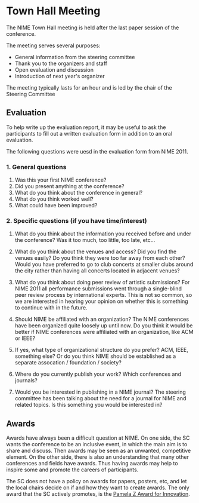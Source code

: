 # Town Hall Meeting

The NIME Town Hall meeting is held after the last paper session of the conference.

The meeting serves several purposes:

* General information from the steering committee
* Thank you to the organizers and staff
* Open evaluation and discussion
* Introduction of next year's organizer

The meeting typically lasts for an hour and is led by the chair of the Steering Committee


## Evaluation

To help write up the evaluation report, it may be useful to ask the participants to fill out a written evaluation form in addition to an oral evaluation.




The following questions were uesd in the evaluation form from NIME 2011.

### 1. General questions

1. Was this your first NIME conference?
2. Did you present anything at the conference?
3. What do you think about the conference in general?
4. What do you think worked well?
5. What could have been improved?

### 2. Specific questions (if you have time/interest)

1. What do you think about the information you received before and under the conference? Was it too much, too little, too late, etc...

2. What do you think about the venues and access? Did you find the venues easily? Do you think they were too far away from each other? Would you have preferred to go to club concerts at smaller clubs around the city rather than having all concerts located in adjacent venues?

3. What do you think about doing peer review of artistic submissions? For NIME 2011 all performance submissions went through a single-blind peer review process by international experts. This is not so common, so we are interested in hearing your opinion on whether this is something to continue with in the future.

4. Should NIME be affiliated with an organization? The NIME conferences have been organized quite loosely up until now. Do you think it would be better if NIME conferences were affiliated with an organization, like ACM or IEEE?

5. If yes, what type of organizational structure do you prefer? ACM, IEEE, something else? Or do you think NIME should be established as a separate assocation / foundation / society?

6. Where do you currently publish your work? Which conferences and journals?

7. Would you be interested in publishing in a NIME journal? The steering committee has been talking about the need for a journal for NIME and related topics. Is this something you would be interested in?


## Awards

Awards have always been a difficult question at NIME. On one side, the SC wants the conference to be an inclusive event, in which the main aim is to share and discuss. Then awards may be seen as an unwanted, competitive element. On the other side, there is also an understanding that many other conferences and fields have awards. Thus having awards may help to inspire some and promote the careers of participants.

The SC does not have a policy on awards for papers, posters, etc, and let the local chairs decide on if and how they want to create awards. The only award that the SC actively promotes, is the [Pamela Z Award for Innovation](https://nime.gitbook.io/conference-cookbok/officers/winime#pamela-z-award-for-innovation).
